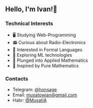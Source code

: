 ## Hello, I'm Ivan!👋

### Technical Interests
* 🖥️ Studying Web-Programming
* 📻 Curious about Radio-Electronics
* 🔣 Interested in Formal Languages
* 🧠 Exploring ML technologies
* 🧮 Plunged into Applied Mathematics
* 📐 Inspired by Pure Mathematics

### Contacts
* Telegram: [@honsage](https://t.me/honsage)
* Email: <musatowian@gmail.com>
* Habr: [@MusatIA](https://habr.com/ru/users/MusatIA/)
<!--
**MatheMateCS/MatheMateCS** is a ✨ _special_ ✨ repository because its `README.md` (this file) appears on your GitHub profile.

Here are some ideas to get you started:

- 🔭 I’m currently working on ...
- 🌱 I’m currently learning ...
- 👯 I’m looking to collaborate on ...
- 🤔 I’m looking for help with ...
- 💬 Ask me about ...
- 📫 How to reach me: ...
- 😄 Pronouns: ...
- ⚡ Fun fact: ...
-->
